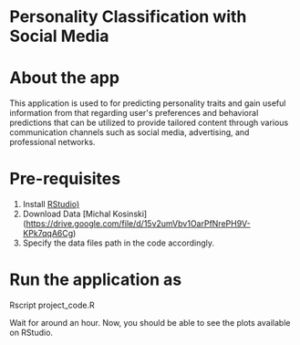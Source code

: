 # Personality Classification with Social Media

# About the app

This application is used to for predicting personality traits and gain useful information from that regarding user's preferences and behavioral predictions that can be utilized to provide tailored content through various communication channels such as social media, advertising, and professional networks. 


# Pre-requisites

1. Install [RStudio) ](https://rstudio-education.github.io/hopr/starting.html)
2. Download Data [Michal Kosinski] (https://drive.google.com/file/d/15v2umVbv1OarPfNrePH9V-KPk7qqA6Cg)
3. Specify the data files path in the code accordingly.
# Run the application as

Rscript project_code.R

Wait for around an hour. Now, you should be able to see the plots available on RStudio.
